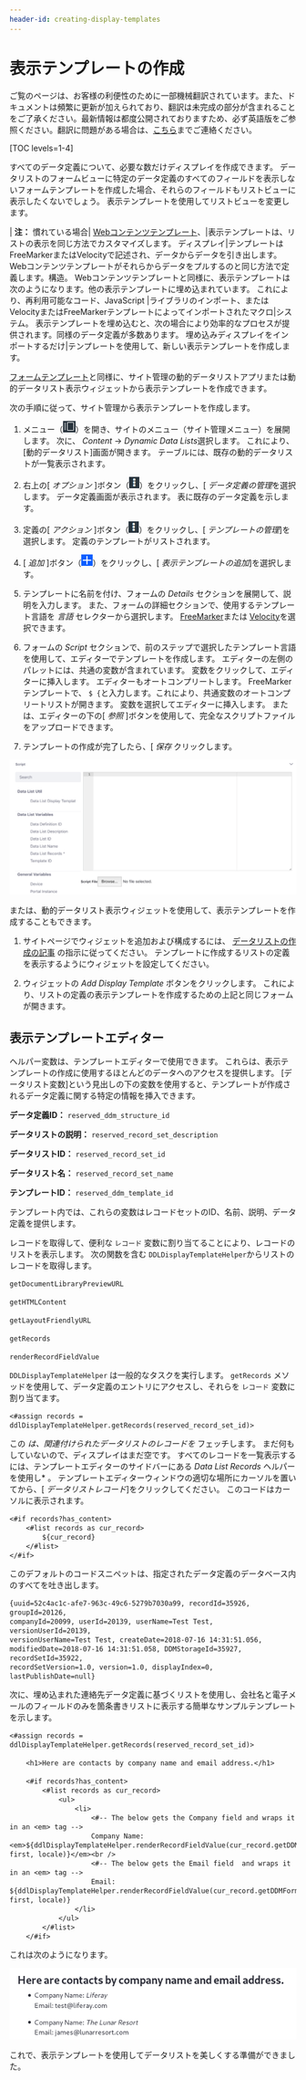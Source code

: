 ```yaml
---
header-id: creating-display-templates
---
```


# 表示テンプレートの作成

<p class="alert alert-info"><span class="wysiwyg-color-blue120">ご覧のページは、お客様の利便性のために一部機械翻訳されています。また、ドキュメントは頻繁に更新が加えられており、翻訳は未完成の部分が含まれることをご了承ください。最新情報は都度公開されておりますため、必ず英語版をご参照ください。翻訳に問題がある場合は、<a href="mailto:support-content-jp@liferay.com">こちら</a>までご連絡ください。</span></p>

[TOC levels=1-4]

すべてのデータ定義について、必要な数だけディスプレイを作成できます。 データリストのフォームビューに特定のデータ定義のすべてのフィールドを表示しないフォームテンプレートを作成した場合、それらのフィールドもリストビューに表示したくないでしょう。 表示テンプレートを使用してリストビューを変更します。

| **注：** 慣れている場合| [Webコンテンツテンプレート](/docs/7-1/user/-/knowledge_base/u/designing-web-content-with-templates)、|表示テンプレートは、リストの表示を同じ方法でカスタマイズします。 ディスプレイ|テンプレートはFreeMarkerまたはVelocityで記述され、データからデータを引き出します。 Webコンテンツテンプレートがそれらからデータをプルするのと同じ方法で定義します。構造。 Webコンテンツテンプレートと同様に、表示テンプレートは次のようになります。他の表示テンプレートに埋め込まれています。 これにより、再利用可能なコード、JavaScript |ライブラリのインポート、またはVelocityまたはFreeMarkerテンプレートによってインポートされたマクロ|システム。 表示テンプレートを埋め込むと、次の場合により効率的なプロセスが提供されます。同様のデータ定義が多数あります。 埋め込みディスプレイをインポートするだけ|テンプレートを使用して、新しい表示テンプレートを作成します。

[フォームテンプレート](/docs/7-1/user/-/knowledge_base/u/creating-form-templates)と同様に、サイト管理の動的データリストアプリまたは動的データリスト表示ウィジェットから表示テンプレートを作成できます。

次の手順に従って、サイト管理から表示テンプレートを作成します。

1.  メニュー（![Menu](../../../images/icon-menu.png)）を開き、サイトのメニュー（サイト管理メニュー）を展開します。 次に、 *Content* → *Dynamic Data Lists*選択します。 これにより、[動的データリスト]画面が開きます。 テーブルには、既存の動的データリストが一覧表示されます。

2.  右上の[ *オプション* ]ボタン（![Options](../../../images/icon-options.png)）をクリックし、[ *データ定義の管理*を選択します。 データ定義画面が表示されます。 表に既存のデータ定義を示します。

3.  定義の[ *アクション* ]ボタン（![Options](../../../images/icon-options.png)）をクリックし、[ *テンプレートの管理*]を選択します。 定義のテンプレートがリストされます。

4.  [ *追加* ]ボタン（![Add](../../../images/icon-add.png)）をクリックし、[ *表示テンプレートの追加*]を選択します。

5.  テンプレートに名前を付け、フォームの *Details* セクションを展開して、説明を入力します。 また、フォームの詳細セクションで、使用するテンプレート言語を *言語* セレクターから選択します。 [FreeMarker](https://freemarker.apache.org/index.html)または [Velocity](https://velocity.apache.org/)を選択できます。

6.  フォームの *Script* セクションで、前のステップで選択したテンプレート言語を使用して、エディターでテンプレートを作成します。 エディターの左側のパレットには、共通の変数が含まれています。 変数をクリックして、エディターに挿入します。 エディターもオートコンプリートします。 FreeMarkerテンプレートで、 `$ {`と入力します。これにより、共通変数のオートコンプリートリストが開きます。 変数を選択してエディターに挿入します。 または、エディターの下の[ *参照* ]ボタンを使用して、完全なスクリプトファイルをアップロードできます。

7.  テンプレートの作成が完了したら、[ *保存* クリックします。

![図1：エディターで表示テンプレートを作成します。](../../../images/ddl-template-editor.png)

または、動的データリスト表示ウィジェットを使用して、表示テンプレートを作成することもできます。

1.  サイトページでウィジェットを追加および構成するには、 [データリストの作成の記事](/docs/7-1/user/-/knowledge_base/u/creating-data-lists) の指示に従ってください。 テンプレートに作成するリストの定義を表示するようにウィジェットを設定してください。

2.  ウィジェットの *Add Display Template* ボタンをクリックします。 これにより、リストの定義の表示テンプレートを作成するための上記と同じフォームが開きます。

## 表示テンプレートエディター

ヘルパー変数は、テンプレートエディターで使用できます。 これらは、表示テンプレートの作成に使用するほとんどのデータへのアクセスを提供します。 [データリスト変数]という見出しの下の変数を使用すると、テンプレートが作成されるデータ定義に関する特定の情報を挿入できます。

**データ定義ID：** `reserved_ddm_structure_id`

**データリストの説明：** `reserved_record_set_description`

**データリストID：** `reserved_record_set_id`

**データリスト名：** `reserved_record_set_name`

**テンプレートID：** `reserved_ddm_template_id`

テンプレート内では、これらの変数はレコードセットのID、名前、説明、データ定義を提供します。

レコードを取得して、便利な `レコード` 変数に割り当てることにより、レコードのリストを表示します。 次の関数を含む `DDLDisplayTemplateHelper`からリストのレコードを取得します。

    getDocumentLibraryPreviewURL
    
    getHTMLContent
    
    getLayoutFriendlyURL
    
    getRecords
    
    renderRecordFieldValue

`DDLDisplayTemplateHelper` は一般的なタスクを実行します。 `getRecords` メソッドを使用して、データ定義のエントリにアクセスし、それらを `レコード` 変数に割り当てます。

    <#assign records = ddlDisplayTemplateHelper.getRecords(reserved_record_set_id)>

この *は、関連付けられたデータリストのレコードを* フェッチします。 まだ何もしていないので、ディスプレイはまだ空です。 すべてのレコードを一覧表示するには、テンプレートエディターのサイドバーにある *Data List Records* ヘルパーを使用し* 。 テンプレートエディターウィンドウの適切な場所にカーソルを置いてから、[ *データリストレコード*]をクリックしてください。 このコードはカーソルに表示されます。</p> 

    <#if records?has_content>
        <#list records as cur_record>
            ${cur_record}
        </#list>
    </#if>

このデフォルトのコードスニペットは、指定されたデータ定義のデータベース内のすべてを吐き出します。

    {uuid=52c4ac1c-afe7-963c-49c6-5279b7030a99, recordId=35926, groupId=20126, 
    companyId=20099, userId=20139, userName=Test Test, versionUserId=20139, 
    versionUserName=Test Test, createDate=2018-07-16 14:31:51.056, 
    modifiedDate=2018-07-16 14:31:51.058, DDMStorageId=35927, recordSetId=35922, 
    recordSetVersion=1.0, version=1.0, displayIndex=0, lastPublishDate=null}

次に、埋め込まれた連絡先データ定義に基づくリストを使用し、会社名と電子メールのフィールドのみを箇条書きリストに表示する簡単なサンプルテンプレートを示します。

    <#assign records = ddlDisplayTemplateHelper.getRecords(reserved_record_set_id)>
    
        <h1>Here are contacts by company name and email address.</h1>
    
        <#if records?has_content>
            <#list records as cur_record>
                <ul>
                    <li>
                        <#-- The below gets the Company field and wraps it in an <em> tag -->
                        Company Name: <em>${ddlDisplayTemplateHelper.renderRecordFieldValue(cur_record.getDDMFormFieldValues("company")?first, locale)}</em><br /> 
                        <#-- The below gets the Email field  and wraps it in an <em> tag --> 
                        Email: ${ddlDisplayTemplateHelper.renderRecordFieldValue(cur_record.getDDMFormFieldValues("email")?first, locale)} 
                    </li> 
                </ul> 
            </#list> 
        </#if>

これは次のようになります。

![図2：オブジェクト全体を吐き出すのではなく、適切な表示情報を抽出します。](../../../images/ddl-contacts-template.png)

これで、表示テンプレートを使用してデータリストを美しくする準備ができました。
